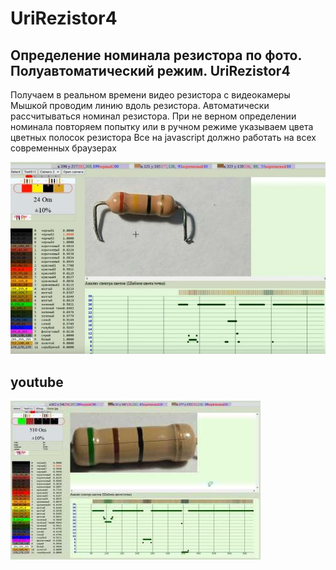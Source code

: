 # UriRezistor4
## Определение номинала резистора по фото. Полуавтоматический режим. UriRezistor4

Получаем в реальном времени  видео резистора с видеокамеры
Мышкой проводим линию вдоль резистора. Автоматически рассчитываться  номинал резистора. При не верном определении 
номинала повторяем попытку или в ручном режиме указываем цвета
цветных полосок резистора
Все на javascript  должно работать на всех  современных браузерах

![Primer](https://github.com/uri02alex/UriRezistor4/blob/master/primer/primer.jpg)

## youtube

[![youtube](https://github.com/uri02alex/UriREZISTOR3/blob/master/primer/primer.jpg)](https://www.youtube.com/watch?v=IXZIhHoNzac)

